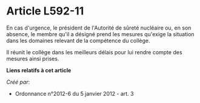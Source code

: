 # Article L592-11

En cas d'urgence, le président de l'Autorité de sûreté nucléaire ou, en son absence, le membre qu'il a désigné prend les
mesures qu'exige la situation dans les domaines relevant de la compétence du collège.

Il réunit le collège dans les meilleurs délais pour lui rendre compte des mesures ainsi prises.

**Liens relatifs à cet article**

_Créé par_:

  - Ordonnance n°2012-6 du 5 janvier 2012 - art. 3
